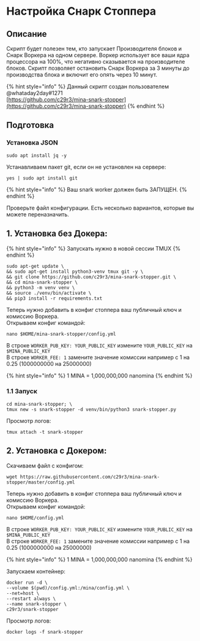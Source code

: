 # Настройка Снарк Стоппера

## Описание

Скрипт будет полезен тем, кто запускает Производителя блоков и Снарк Воркера на одном сервере. Воркер использует все ваши ядра процессора на 100%, что негативно сказывается на производителе блоков. Скрипт позволяет остановить Снарк Воркера за 3 минуты до производства блока и включит его опять через 10 минут.

{% hint style="info" %}
Данный скрипт создан пользователем @whataday2day\#1271  
[https://github.com/c29r3/mina-snark-stopper](https://github.com/c29r3/mina-snark-stopper)
{% endhint %}

## Подготовка

### Установка JSON

```text
sudo apt install jq -y
```

Устанавливаем пакет git, если он не установлен на сервере:

```text
yes | sudo apt install git
```

{% hint style="info" %}
Ваш snark worker должен быть ЗАПУЩЕН.
{% endhint %}

Проверьте файл конфигурации. Есть несколько вариантов, которые вы можете переназначить.

## 1. Установка без Докера:

{% hint style="info" %}
Запускать нужно в новой сессии TMUX
{% endhint %}

```text
sudo apt-get update \
&& sudo apt-get install python3-venv tmux git -y \
&& git clone https://github.com/c29r3/mina-snark-stopper.git \
&& cd mina-snark-stopper \
&& python3 -m venv venv \
&& source ./venv/bin/activate \
&& pip3 install -r requirements.txt
```

Теперь нужно добавить в конфиг стоппера ваш публичный ключ и комиссию Воркера.  
Открываем конфиг командой:

```text
nano $HOME/mina-snark-stopper/config.yml
```

В строке `WORKER_PUB_KEY: YOUR_PUBLIC_KEY` измените `YOUR_PUBLIC_KEY` на `$MINA_PUBLIC_KEY`  
В строке `WORKER_FEE: 1` замените значение комиссии например с 1 на 0.25 \(1000000000 на 25000000\)

{% hint style="info" %}
1 MINA = 1,000,000,000 nanomina
{% endhint %}

### 1.1 Запуск

```text
cd mina-snark-stopper; \
tmux new -s snark-stopper -d venv/bin/python3 snark-stopper.py
```

Просмотр логов:

```text
tmux attach -t snark-stopper
```

## 2. Установка с Докером:

Скачиваем файл с конфигом:

```text
wget https://raw.githubusercontent.com/c29r3/mina-snark-stopper/master/config.yml
```

Теперь нужно добавить в конфиг стоппера ваш публичный ключ и комиссию Воркера.  
Открываем конфиг командой:

```text
nano $HOME/config.yml
```

В строке `WORKER_PUB_KEY: YOUR_PUBLIC_KEY` измените `YOUR_PUBLIC_KEY` на `$MINA_PUBLIC_KEY`  
В строке `WORKER_FEE: 1` замените значение комиссии например с 1 на 0.25 \(1000000000 на 25000000\)

{% hint style="info" %}
1 MINA = 1,000,000,000 nanomina
{% endhint %}

Запускаем контейнер:

```text
docker run -d \
--volume $(pwd)/config.yml:/mina/config.yml \
--net=host \
--restart always \
--name snark-stopper \
c29r3/snark-stopper
```

Просмотр логов:

```text
docker logs -f snark-stopper
```

